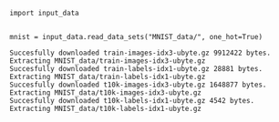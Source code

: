 

    import input_data


    mnist = input_data.read_data_sets("MNIST_data/", one_hot=True)

    Succesfully downloaded train-images-idx3-ubyte.gz 9912422 bytes.
    Extracting MNIST_data/train-images-idx3-ubyte.gz
    Succesfully downloaded train-labels-idx1-ubyte.gz 28881 bytes.
    Extracting MNIST_data/train-labels-idx1-ubyte.gz
    Succesfully downloaded t10k-images-idx3-ubyte.gz 1648877 bytes.
    Extracting MNIST_data/t10k-images-idx3-ubyte.gz
    Succesfully downloaded t10k-labels-idx1-ubyte.gz 4542 bytes.
    Extracting MNIST_data/t10k-labels-idx1-ubyte.gz



    
